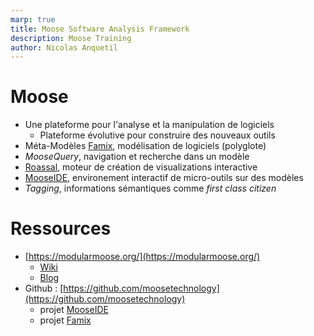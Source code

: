```yaml
---
marp: true
title: Moose Software Analysis Framework
description: Moose Training
author: Nicolas Anquetil
---
```

<!-- headingDivider: 1 -->
<!-- paginate: true -->
<!-- footer: "Moose -- Plateforme d'analyse logicielle" -->

# Moose

- Une plateforme pour l'analyse et la manipulation de logiciels
  - Plateforme évolutive pour construire des nouveaux outils
- Méta-Modèles [Famix](./famix.html), modélisation de logiciels (polyglote)
- *MooseQuery*, navigation et recherche dans un modèle
- [Roassal](./roassal.html), moteur de création de visualizations interactive
- [MooseIDE](./mooseIDE.html), environement interactif de micro-outils sur des modèles
- *Tagging*, informations sémantiques comme *first class citizen*



# Ressources

- [https://modularmoose.org/](https://modularmoose.org/)
  - [Wiki](https://modularmoose.org/moose-wiki/)
  - [Blog](https://modularmoose.org/posts/)
- Github : [https://github.com/moosetechnology](https://github.com/moosetechnology)
  - projet [MooseIDE](https://github.com/moosetechnology/MooseIDE)
  - projet [Famix](https://github.com/moosetechnology/Famix)
